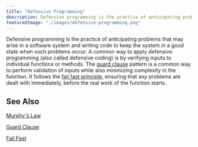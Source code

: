 ```yaml
---
title: "Defensive Programming"
description: Defensive programming is the practice of anticipating problems that may arise in a software system and writing code to keep the system in a good state when such problems occur.
featuredImage: "./images/defensive-programming.png"
---
```


Defensive programming is the practice of anticipating problems that may arise in a software system and writing code to keep the system in a good state when such problems occur. A common way to apply defensive programming (also called defensive coding) is by verifying inputs to individual functions or methods. The [guard clause](/design-patterns/guard-clause) pattern is a common way to perform validation of inputs while also minimizing complexity in the function. It follows the [fail fast principle](/principles/fail-fast), ensuring that any problems are dealt with immediately, before the real work of the function starts.

## See Also

[Murphy's Law](/laws/murphys-law)

[Guard Clause](/design-patterns/guard-clause)

[Fail Fast](/principles/fail-fast)
